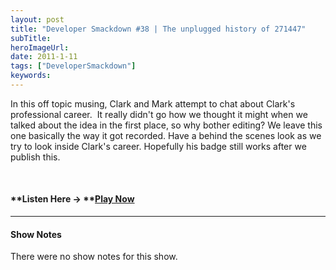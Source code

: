```yaml
---
layout: post 
title: "Developer Smackdown #38 | The unplugged history of 271447"
subTitle: 
heroImageUrl: 
date: 2011-1-11
tags: ["DeveloperSmackdown"]
keywords: 
---
```


In this off topic musing, Clark and Mark attempt to chat about Clark's professional career.&#160; It really didn't go how we thought it might when we talked about the idea in the first place, so why bother editing? We leave this one basically the way it got recorded. Have a behind the scenes look as we try to look inside Clark's career. Hopefully his badge still works after we publish this.

&#160;

#### **Listen Here -> **[Play Now](http://www.podtrac.com/pts/redirect.mp3/DeveloperSmackdown.com/Services/PodcastServices.svc/GetPodcast/ds_038.mp3)

* * *

#### <font style="font-weight: bold">Show Notes</font>

There were no show notes for this show.
